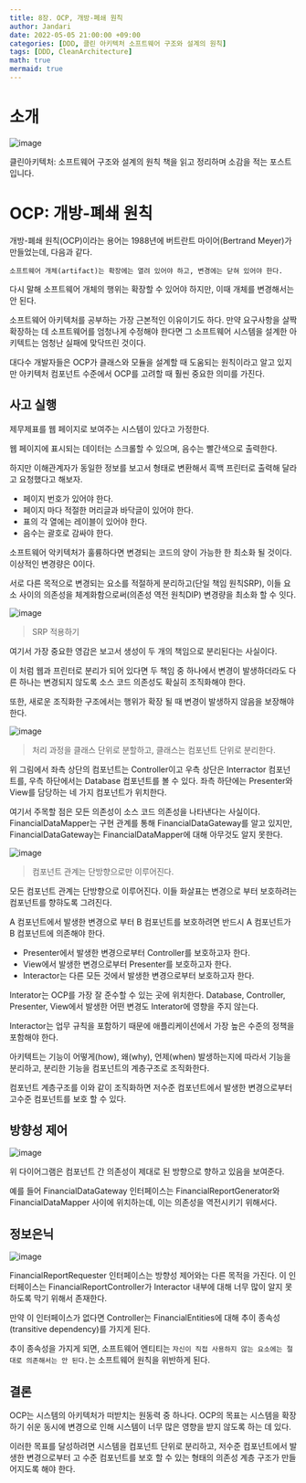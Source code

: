 ```yaml
---
title: 8장. OCP, 개방-폐쇄 원칙
author: Jandari
date: 2022-05-05 21:00:00 +09:00
categories: [DDD, 클린 아키텍처 소프트웨어 구조와 설계의 원칙]
tags: [DDD, CleanArchitecture]
math: true
mermaid: true
---
```


# 소개

![image](/assets/img/post/2022-05-05-PPPCleanArchitecture_ch8/1.jpg)

클린아키텍처: 소프트웨어 구조와 설계의 원칙 책을 읽고 정리하며 소감을 적는 포스트입니다.

# OCP: 개방-폐쇄 원칙

개방-폐쇄 원칙(OCP)이라는 용어는 1988년에 버트란트 마이어(Bertrand Meyer)가 만들었는데, 다음과 같다.

`소프트웨어 개체(artifact)는 확장에는 열려 있어야 하고, 변경에는 닫혀 있어야 한다.`

다시 말해 소프트웨어 개체의 행위는 확장할 수 있어야 하지만, 이때 개체를 변경해서는 안 된다.

소프트웨어 아키텍처를 공부하는 가장 근본적인 이유이기도 하다. 만약 요구사항을 살짝 확장하는 데 소프트웨어를 엄청나게 수정해야 한다면 그 소프트웨어 시스템을 설계한 아키텍트는 엄청난 실패에 맞닥뜨린 것이다.

대다수 개발자들은 OCP가 클래스와 모듈을 설계할 때 도움되는 원칙이라고 알고 있지만 아키텍처 컴포넌트 수준에서 OCP를 고려할 때 훨씬 중요한 의미를 가진다.

## 사고 실행

제무제표를 웹 페이지로 보여주는 시스템이 있다고 가정한다.

웹 페이지에 표시되는 데이터는 스크롤할 수 있으며, 음수는 빨간색으로 출력한다.

하지만 이해관계자가 동일한 정보를 보고서 형태로 변환해서 흑백 프린터로 출력해 달라고 요청했다고 해보자.

* 페이지 번호가 있어야 한다.
* 페이지 마다 적절한 머리글과 바닥글이 있어야 한다.
* 표의 각 열에는 레이블이 있어야 한다.
* 음수는 괄호로 감싸야 한다.

소프트웨어 악키텍처가 훌륭하다면 변경되는 코드의 양이 가능한 한 최소화 될 것이다. 이상적인 변경량은 0이다.

서로 다른 목적으로 변경되는 요소를 적절하게 분리하고(단일 책임 원칙SRP), 이들 요소 사이의 의존성을 체계화함으로써(의존성 역전 원칙DIP) 변경량을 최소화 할 수 잇다.

![image](/assets/img/post/2022-05-05-PPPCleanArchitecture_ch8/2.jpg)
> SRP 적용하기

여기서 가장 중요한 영감은 보고서 생성이 두 개의 책임으로 분리된다는 사실이다.

이 처럼 웹과 프린터로 분리가 되어 있다면 두 책임 중 하나에서 변경이 발생하더라도 다른 하나는 변경되지 않도록 소스 코드 의존성도 확실히 조직화해야 한다.

또한, 새로운 조직화한 구조에서는 행위가 확장 될 때 변경이 발생하지 않음을 보장해야 한다.

![image](/assets/img/post/2022-05-05-PPPCleanArchitecture_ch8/3.jpg)
> 처리 과정을 클래스 단위로 분할하고, 클래스는 컴포넌트 단위로 분리한다.

위 그림에서 좌측 상단의 컴포넌트는 Controller이고 우측 상단은 Interractor 컴포넌트를, 우측 하단에서는 Database 컴포넌트를 볼 수 있다. 좌측 하단에는 Presenter와 View를 담당하는 네 가지 컴포넌트가 위치한다.

여기서 주목할 점은 모든 의존성이 소스 코드 의존성을 나타낸다는 사실이다. FinancialDataMapper는 구현 관계를 통해 FinancialDataGateway를 알고 있지만, FinancialDataGateway는 FinancialDataMapper에 대해 아무것도 알지 못한다.

![image](/assets/img/post/2022-05-05-PPPCleanArchitecture_ch8/4.jpg)
> 컴포넌트 관계는 단방향으로만 이루어진다.

모든 컴포넌트 관계는 단방향으로 이루어진다. 이들 화살표는 변경으로 부터 보호하려는 컴포넌트를 향햐도록 그려진다.

A 컴포넌트에서 발생한 변경으로 부터 B 컴포넌트를 보호하려면 반드시 A 컴포넌트가 B 컴포넌트에 의존해야 한다.

* Presenter에서 발생한 변경으로부터 Controller를 보호하고자 한다.
* View에서 발생한 변경으로부터 Presenter를 보호하고자 한다.
* Interactor는 다른 모든 것에서 발생한 변경으로부터 보호하고자 한다.

Interator는 OCP를 가장 잘 준수할 수 있는 곳에 위치한다. Database, Controller, Presenter, View에서 발생한 어떤 변경도 Interator에 영향을 주지 않는다.

Interactor는 업무 규칙을 포함하기 때문에 애플리케이션에서 가장 높은 수준의 정책을 포함해야 한다.

아키텍트는 기능이 어떻게(how), 왜(why), 언제(when) 발생하는지에 따라서 기능을 분리하고, 분리한 기능을 컴포넌트의 계층구조로 조직화한다.

컴포넌트 계층구조를 이와 같이 조직화하면 저수준 컴포넌트에서 발생한 변경으로부터 고수준 컴포넌트를 보호 할 수 있다.

## 방향성 제어

![image](/assets/img/post/2022-05-05-PPPCleanArchitecture_ch8/3.jpg)

위 다이어그램은 컴포넌트 간 의존성이 제대로 된 방향으로 향하고 있음을 보여준다.

예를 들어 FinancialDataGateway 인터페이스는 FinancialReportGenerator와 FinancialDataMapper 사이에 위치하는데, 이는 의존성을 역전시키기 위해서다.

## 정보은닉

![image](/assets/img/post/2022-05-05-PPPCleanArchitecture_ch8/3.jpg)

FinancialReportRequester 인터페이스는 방향성 제어와는 다른 목적을 가진다. 이 인터페이스는 FinancialReportController가 Interactor 내부에 대해 너무 많이 알지 못하도록 막기 위해서 존재한다.

만약 이 인터페이스가 없다면 Controller는 FinancialEntities에 대해 추이 종속성(transitive dependency)를 가지게 된다.

추이 종속성을 가지게 되면, 소프트웨어 엔티티는 `자신이 직접 사용하지 않는 요소에는 절대로 의존해서는 안 된다.`는 소프트웨어 원칙을 위반하게 된다.

## 결론

OCP는 시스템의 아키텍처가 떠받치는 원동력 중 하나다. OCP의 목표는 시스템을 확장하기 쉬운 동시에 변경으로 인해 시스템이 너무 많은 영향을 받지 않도록 하는 데 있다.

이러한 목표를 달성하려면 시스템을 컴포넌트 단위로 분리하고, 저수준 컴포넌트에서 발생한 변경으로부터 고 수준 컴포넌트를 보호 할 수 있는 형태의 의존성 계층 구조가 만들어지도록 해야 한다.
